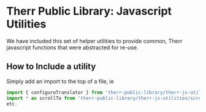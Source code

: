 # Therr Public Library: Javascript Utilities
We have included this set of helper utilities to provide common, Therr javascript functions that were abstracted for re-use.

## How to Include a utility
Simply add an import to the top of a file, ie
```javascript
import { configureTranslator } from 'therr-public-library/therr-js-utilities/localization';
import * as scrollTo from 'therr-public-library/therr-js-utilities/scroll-to';
etc.
```
